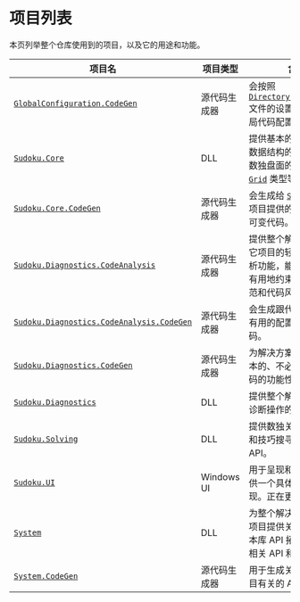 # 项目列表

本页列举整个仓库使用到的项目，以及它的用途和功能。

| 项目名                                                       | 项目类型     | 含义                                                         |
| ------------------------------------------------------------ | ------------ | ------------------------------------------------------------ |
| [`GlobalConfiguration.CodeGen`](https://github.com/SunnieShine/Sudoku/tree/main/src/GlobalConfiguration.CodeGen) | 源代码生成器 | 会按照 [`Directory.Build.props`](https://github.com/SunnieShine/Sudoku/blob/main/Directory.Build.props) 文件的设置自动生成全局代码配置的代码。 |
| [`Sudoku.Core`](https://github.com/SunnieShine/Sudoku/tree/main/src/Sudoku.Core) | DLL          | 提供基本的数独相关的数据结构的实现，比如数独盘面的基本实现 [`Grid`](https://github.com/SunnieShine/Sudoku/blob/main/src/Sudoku.Core/Collections/Grid.cs) 类型等。 |
| [`Sudoku.Core.CodeGen`](https://github.com/SunnieShine/Sudoku/tree/main/src/Sudoku.Core.CodeGen) | 源代码生成器 | 会生成给 [`Sudoku.Core`](https://github.com/SunnieShine/Sudoku/tree/main/src/Sudoku.Core) 项目提供的初始化的不可变代码。 |
| [`Sudoku.Diagnostics.CodeAnalysis`](https://github.com/SunnieShine/Sudoku/tree/main/src/Sudoku.Diagnostics.CodeAnalysis) | 源代码生成器 | 提供整个解决方案里其它项目的轻量级代码分析功能，能够更方便更有用地约束 API 使用规范和代码风格。 |
| [`Sudoku.Diagnostics.CodeAnalysis.CodeGen`](https://github.com/SunnieShine/Sudoku/tree/main/src/Sudoku.Diagnostics.CodeAnalysis.CodeGen) | 源代码生成器 | 会生成跟代码分析项目有用的配置和功能代码。                   |
| [`Sudoku.Diagnostics.CodeGen`](https://github.com/SunnieShine/Sudoku/tree/main/src/Sudoku.Diagnostics.CodeGen) | 源代码生成器 | 为解决方案提供一些基本的、不必手写的源代码的功能性扩展扩展。 |
| [`Sudoku.Diagnostics`](https://github.com/SunnieShine/Sudoku/tree/main/src/Sudoku.Diagnostics) | DLL          | 提供整个解决方案有关诊断操作的 API。                         |
| [`Sudoku.Solving`](https://github.com/SunnieShine/Sudoku/tree/main/src/Sudoku.Solving) | DLL          | 提供数独关于解题操作和技巧搜寻功能的 API。                   |
| [`Sudoku.UI`](https://github.com/SunnieShine/Sudoku/tree/main/src/Sudoku.UI) | Windows UI   | 用于呈现和使用 API 提供一个具体的 UI 级别实现。正在更新中。  |
| [`System`](https://github.com/SunnieShine/Sudoku/tree/main/src/System) | DLL          | 为整个解决方案的别的项目提供关于 .NET 基本库 API 拓展、扩展的相关 API 和功能代码。 |
| [`System.CodeGen`](https://github.com/SunnieShine/Sudoku/tree/main/src/System.CodeGen) | 源代码生成器 | 用于生成关于 [`System`](https://github.com/SunnieShine/Sudoku/tree/main/src/System) 项目有关的 API。 |


